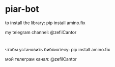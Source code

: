 # piar-bot

to install the library: pip install amino.fix

my telegram channel: @zefilCantor

#

чтобы установить библиотеку: pip install amino.fix

мой телеграм канал: @zefilCantor
